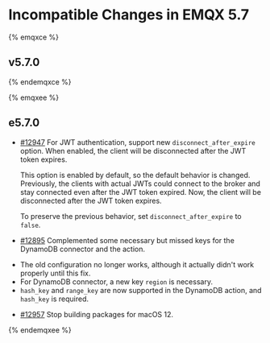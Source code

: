 # Incompatible Changes in EMQX 5.7

{% emqxce %}

## v5.7.0


{% endemqxce %}

{% emqxee %}

## e5.7.0

- [#12947](https://github.com/emqx/emqx/pull/12947) For JWT authentication, support new `disconnect_after_expire` option. When enabled, the client will be disconnected after the JWT token expires.

  This option is enabled by default, so the default behavior is changed.
  Previously, the clients with actual JWTs could connect to the broker and stay connected
  even after the JWT token expired.
  Now, the client will be disconnected after the JWT token expires.

  To preserve the previous behavior, set `disconnect_after_expire` to `false`.
- [#12895](https://github.com/emqx/emqx/pull/12895) Complemented some necessary but missed keys for the DynamoDB connector and the action.
* The old configuration no longer works, although it actually didn't work properly until this fix.
* For DynamoDB connector, a new key `region` is necessary.
* `hash_key` and `range_key` are now supported in the DynamoDB action, and `hash_key` is required.

- [#12957](https://github.com/emqx/emqx/pull/12957) Stop building packages for macOS 12.

{% endemqxee %}
